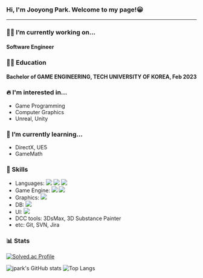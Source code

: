### Hi, I'm Jooyong Park. Welcome to my page!😀
------------------------------
### 👨‍💻 I’m currently working on...
#### Software Engineer

### 👨‍🎓 Education
#### Bachelor of GAME ENGINEERING, TECH UNIVERSITY OF KOREA, Feb 2023

### 🔥 I'm interested in...
- Game Programming
- Computer Graphics
- Unreal, Unity

### 🌱 I’m currently learning...
- DirectX, UE5
- GameMath

### 🏹 Skills
- Languages: <img src="https://img.shields.io/badge/C++-00599C?style=flat-square&logo=cplusplus&logoColor=white"/> </t> <img src="https://img.shields.io/badge/C%23-239120?style=flat-square&logo=csharp&logoColor=white"/> </t> <img src="https://img.shields.io/badge/Python-3776AB?style=flat-square&logo=python&logoColor=white"/> </t>
- Game Engine: <img src="https://img.shields.io/badge/Unreal Engine-0E1128?style=flat-square&logo=unrealengine&logoColor=white"/> </t> <img src="https://img.shields.io/badge/Unity-808080?style=flat-square&logo=unity&logoColor=white"/> </t>
- Graphics: <img src="https://img.shields.io/badge/OpenGL-5586A4?style=flat-square&logo=opengl&logoColor=white"/> </t>
- DB: <img src="https://img.shields.io/badge/MSSQL-CC2927?style=flat-square&logo=microsoftsqlserver&logoColor=white"/> </t>
- UI: <img src="https://img.shields.io/badge/DevExpress-FF7200?style=flat-square&logo=devexpress&logoColor=white"/> </t>
- DCC tools: 3DsMax, 3D Substance Painter
- etc: Git, SVN, Jira

### 📊 Stats
[![Solved.ac Profile](http://mazassumnida.wtf/api/generate_badge?boj=dra90n)](https://solved.ac/dra90n)

![jpark's GitHub stats](https://github-readme-stats.vercel.app/api?username=jpark142&show_icons=true&theme=cobalt)
![Top Langs](https://github-readme-stats.vercel.app/api/top-langs/?username=jpark142&layout=compact&theme=cobalt)




















<!--
**jpark142/jpark142** is a ✨ _special_ ✨ repository because its `README.md` (this file) appears on your GitHub profile.

Here are some ideas to get you started:

- 🔭 I’m currently working on ...
- 🌱 I’m currently learning ...
- 👯 I’m looking to collaborate on ...
- 🤔 I’m looking for help with ...
- 💬 Ask me about ...
- 📫 How to reach me: ...
- 😄 Pronouns: ...
- ⚡ Fun fact: ...
-->
